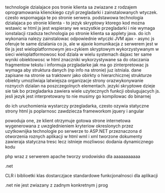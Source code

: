 technologie dzialajace pos tronie klienta sa zwiazane z rodzajem oprogramowania klienckiego czyli przegladarki i zainstalowanych wtyczek.
czesto wspomagaja te po stronie serwera.
podstawowa technologia dzialajaca po stronie klienta - to jezyk skryptowy ktorego kod mozna wstawic w html
js jest wspierany we wszystkie przegladarki i nie wymaga ionstalacji 
rzadsza technologia po stronie klienta sa applety java. do ich wykonania nalezy zainstalowac odpowiednie wtyczki JVM
ajax - async js oferuje te same dzialania co js, ale w ajaxie komunikacja z serwerem jest w tle
js jest wieloplatformowym jes=zykiem skryptowym wykorzystywanym w sieci
wieloplatformowosc
kod dziala w wielu systemach dajaxc ter same wyniki
obiektowosc
w html znaczniki wykorzystywane sa do otaczania fragmentow tekstu i informuja przgladarke jak ma go zinterpretowac
js wymaga aby struktura danych (np info na stronie) juz istniala. dane zapisane na stronie sa traktownr jako obirkty o hierarchicznej strukturze
obiekty umozliwiaja latwiejsza organizacje strony orazwykonywanie roznycch dzialan na poszczegolnych elementach.
jezyki skryptowe dzieje sie tak bo przegladarka zawiera wiele uzytecznych funkcji obslugujacych js. jesli jezyk jest interpretowany to nie musimy go kompilowac do binarnej

do ich uruchomienia wystarczy przegladarka, czesto ozywia statyczne strony html
js poplarnosc zawdziecza frameworkom jquery i angular

powoduja one, ze klient otrzymuje gotowa strone internetowa wygenerowana z uwzglednieniem kryteriow okreslonych przez uzytkownijka
technologie po serwerze to ASP.NET przeznaczona d otworzenia roznych aplikacji w html wml i xml
tworzone dokumenty zawieraja statyczna tresc lecz istnieje mozliwosc dodania dynamicznego kodu

php wraz z serwerem apache tworzy srodowisko dla aaaaaaaaaaa

.net

CLR i biblioetki klas dostarczjace standardowe funkcjonalnosci dla aplikacji


.net nie jest zwiazany z zadnym konkretnym j prog